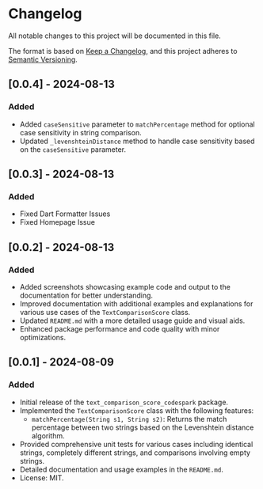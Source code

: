 # Changelog

All notable changes to this project will be documented in this file.

The format is based on [Keep a Changelog](https://keepachangelog.com/en/1.0.0/),
and this project adheres to [Semantic Versioning](https://semver.org/spec/v2.0.0.html).

## [0.0.4] - 2024-08-13

### Added
- Added `caseSensitive` parameter to `matchPercentage` method for optional case sensitivity in string comparison.
- Updated `_levenshteinDistance` method to handle case sensitivity based on the `caseSensitive` parameter.

## [0.0.3] - 2024-08-13

### Added
- Fixed Dart Formatter Issues
- Fixed Homepage Issue

## [0.0.2] - 2024-08-13

### Added
- Added screenshots showcasing example code and output to the documentation for better understanding.
- Improved documentation with additional examples and explanations for various use cases of the `TextComparisonScore` class.
- Updated `README.md` with a more detailed usage guide and visual aids.
- Enhanced package performance and code quality with minor optimizations.

## [0.0.1] - 2024-08-09

### Added
- Initial release of the `text_comparison_score_codespark` package.
- Implemented the `TextComparisonScore` class with the following features:
  - `matchPercentage(String s1, String s2)`: Returns the match percentage between two strings based on the Levenshtein distance algorithm.
- Provided comprehensive unit tests for various cases including identical strings, completely different strings, and comparisons involving empty strings.
- Detailed documentation and usage examples in the `README.md`.
- License: MIT.
